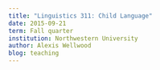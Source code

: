 ```yaml
---
title: "Linguistics 311: Child Language"
date: 2015-09-21
term: Fall quarter
institution: Northwestern University
author: Alexis Wellwood
blog: teaching
---
```


